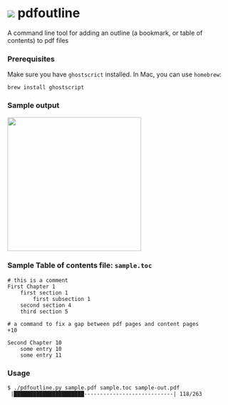 # ![](img/bookmark_border-24px.svg) pdfoutline

A command line tool for adding an outline (a bookmark, or table of contents) to pdf files

### Prerequisites

Make sure you have `ghostscrict` installed. In Mac, you can use `homebrew`:

```
brew install ghostscript
```

### Sample output

<img src="img/demo-output.png" width="300" style="margin:auto">


### Sample Table of contents file: `sample.toc`

```
# this is a comment
First Chapter 1
    first section 1
        first subsection 1
    second section 4
    third section 5

# a command to fix a gap between pdf pages and content pages
+10

Second Chapter 10
    some entry 10
    some entry 11
```

### Usage

```
$ ./pdfoutline.py sample.pdf sample.toc sample-out.pdf
 |██████████████████████----------------------------| 118/263
```

